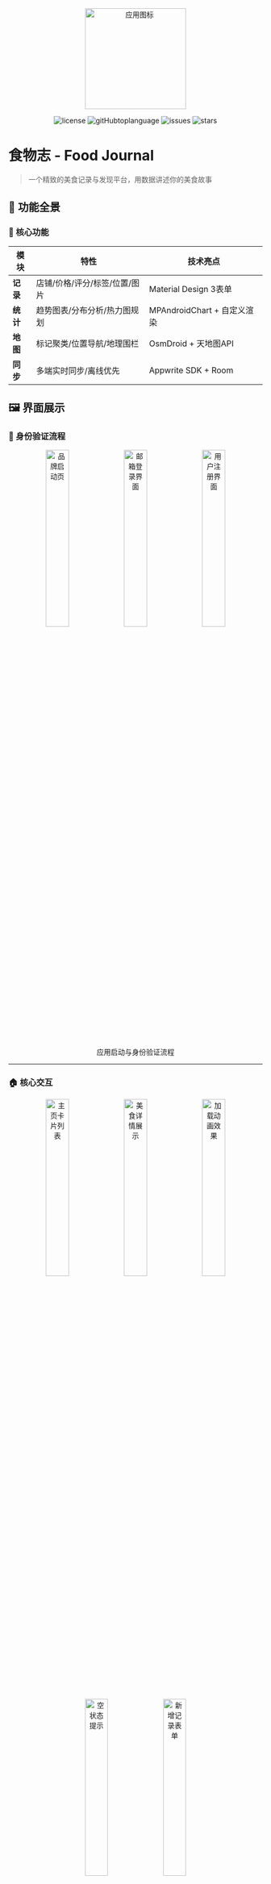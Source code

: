 <div align="center">
  <img src="https://lonelynotes-images.oss-cn-beijing.aliyuncs.com/202504070132246.jpg" width="200" alt="应用图标">
</div>

<p align="center">
  <img alt="license" src="https://img.shields.io/github/license/Lonely0710/food-journal-android?style=flat-round" />
  <img alt="gitHubtoplanguage" src="https://img.shields.io/github/languages/top/Lonely0710/food-journal-android" />
  <img alt="issues" src="https://img.shields.io/github/issues/Lonely0710/food-journal-android" />
  <img alt="stars" src="https://img.shields.io/github/stars/Lonely0710/food-journal-android" />
  <!-- <img alt="release" src="https://img.shields.io/github/v/release/Lonely0710/food-journal-android" /> -->
  <!-- <img alt="downloads" src="https://img.shields.io/github/downloads/Lonely0710/food-journal-android" /> -->
</p>

# 食物志 - Food Journal

> 一个精致的美食记录与发现平台，用数据讲述你的美食故事

## 🌟 功能全景

### 📱 核心功能
| 模块     | 特性                          | 技术亮点                    |
| -------- | ----------------------------- | --------------------------- |
| **记录** | 店铺/价格/评分/标签/位置/图片 | Material Design 3表单       |
| **统计** | 趋势图表/分布分析/热力图规划  | MPAndroidChart + 自定义渲染 |
| **地图** | 标记聚类/位置导航/地理围栏    | OsmDroid + 天地图API        |
| **同步** | 多端实时同步/离线优先         | Appwrite SDK + Room         |

## 🖼 界面展示

### 🔐 身份验证流程
<div align="center">
  <img src="https://lonelynotes-images.oss-cn-beijing.aliyuncs.com/202503261750710.png" width="30%" alt="品牌启动页">
  <img src="https://lonelynotes-images.oss-cn-beijing.aliyuncs.com/202503261750751.png" width="30%" alt="邮箱登录界面"> 
  <img src="https://lonelynotes-images.oss-cn-beijing.aliyuncs.com/202503261750759.png" width="30%" alt="用户注册界面">
  
  应用启动与身份验证流程
</div>

---

### 🏠 核心交互
<div align="center">
  <div>
    <img src="https://lonelynotes-images.oss-cn-beijing.aliyuncs.com/202503261750654.png" width="30%" alt="主页卡片列表">
    <img src="https://lonelynotes-images.oss-cn-beijing.aliyuncs.com/202503261750733.png" width="30%" alt="美食详情展示">
    <img src="https://lonelynotes-images.oss-cn-beijing.aliyuncs.com/202503261750619.png" width="30%" alt="加载动画效果">
  </div>
  
  <div style="margin-top:20px">
    <img src="https://lonelynotes-images.oss-cn-beijing.aliyuncs.com/202503261750646.png" width="30%" alt="空状态提示">
    <img src="https://lonelynotes-images.oss-cn-beijing.aliyuncs.com/202503261750627.png" width="30%" alt="新增记录表单">
  </div>
  
  主页功能与数据录入交互
</div>

---

### 📈 数据分析
<div align="center">
  <img src="https://lonelynotes-images.oss-cn-beijing.aliyuncs.com/202504070131202.png" width="30%" alt="筛选统计列表">
  <img src="https://lonelynotes-images.oss-cn-beijing.aliyuncs.com/202503261751904.png" width="30%" alt="可视化图表">
  
  数据统计与分析视图
</div>

---

### 🌍 地理分布
<div align="center">
  <img src="https://lonelynotes-images.oss-cn-beijing.aliyuncs.com/202503261751479.png" width="30%" alt="美食地图概览">
  <img src="https://lonelynotes-images.oss-cn-beijing.aliyuncs.com/202503261751409.png" width="30%" alt="位置标记详情">
  
  地理位置标记与探索
</div>

---

### 👤 用户管理
<div align="center">
  <img src="https://lonelynotes-images.oss-cn-beijing.aliyuncs.com/202503261751704.png" width="30%" alt="个人资料管理">
  
  账户与个人信息管理
</div>

## 🏗️ 技术架构

### 系统设计
```text
架构模式: 单Activity多Fragment
开发语言: Java
核心组件:
  ├── 数据层: Repository模式 + Appwrite SDK
  ├── 展示层: ViewBinding + LiveData
  ├── 业务层: 模块化Fragment设计
  └── 工具层: Glide图片处理 + MPAndroidChart
```
## ⚙️ 配置指南
### 环境要求
- Android Studio Flamingo+

- Java 11+

- Appwrite服务实例

### 云服务配置
1. 复制配置文件模板：
   ```bash
   cp app/src/main/java/com/example/tastylog/config/AppConfig.template.java \
      app/src/main/java/com/example/tastylog/config/AppConfig.java
   ```
2. 配置Appwrite参数：
   ```java
   public class AppConfig {
       public static final String APPWRITE_PROJECT_ID = "your_project_id";
       public static final String APPWRITE_DATABASE_ID = "food_journal";
       // 其他配置项...
   }
   ```
3. 初始化云资源：
   ```bash
   # 创建存储桶
   appwrite storage createBucket --name food-images --permission read
   ```

## 📦 安装与使用

### APK安装
```bash
adb install app/release/foodjournal-v1.0.0.apk
```

### 开发构建
```bash
# 调试版本
./gradlew assembleDebug

# 发布版本
./gradlew assembleRelease
```

## 🌱 贡献指引
欢迎通过以下方式参与项目：
- 在Issues报告问题或建议
- 提交Pull Request时请：
  - 遵循现有代码风格
  - 更新相关文档
  - 添加必要的单元测试

## 📜 许可协议
本项目基于 [MIT License](LICENSE) 开源，允许自由使用和修改，但需保留原始版权声明。

---

<details>
<summary>📮 联系维护者</summary>

**核心开发者**：Lonely团队  
**电子邮箱**：lingsou43@gmail.com  
**技术栈咨询**：欢迎提交Issue讨论  
**路线图**：  
- [x] 基础功能实现 (2025 Q1)  
- [ ] 热力图分析 (2025 Q3)  
- [ ] AI美食推荐 (2026 Q1)  
</details>

